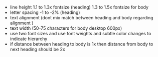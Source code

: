 - line height 1.1 to 1.3x fontsize (heading) 1.3 to 1.5x fontsize for body
- letter spacing -1 to -2% (heading)
- text alignment (dont mix match between heading and body regarding alignment )
- text width (50-75 characters for body desktop 600px)
- use two font sizes and use font weights and subtle color changes to indicate hierarchy
- if distance between heading to body is 1x then distance from body to next heading should be 2x
